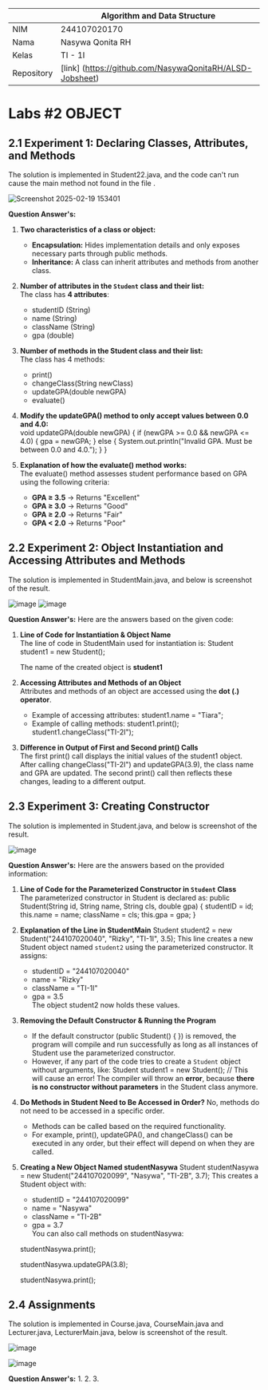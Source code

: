 |  | Algorithm and Data Structure |
|--|--|
| NIM |  244107020170|
| Nama |  Nasywa Qonita RH |
| Kelas | TI - 1I |
| Repository | [link] (https://github.com/NasywaQonitaRH/ALSD-Jobsheet) |

# Labs #2 OBJECT

## 2.1 Experiment 1: Declaring Classes, Attributes, and Methods
The solution is implemented in Student22.java, and the code can't run cause the main method not found in the file .

![Screenshot 2025-02-19 153401](https://github.com/user-attachments/assets/5d01d0de-fc84-46e2-9570-7b79a0ea710c)

**Question Answer's:**  
1. **Two characteristics of a class or object:**  
   - **Encapsulation:** Hides implementation details and only exposes necessary parts through public methods.  
   - **Inheritance:** A class can inherit attributes and methods from another class.  
2. **Number of attributes in the `Student` class and their list:**  
   The class has **4 attributes**:  
   - studentID (String)  
   - name (String)  
   - className (String)  
   - gpa (double)  
3. **Number of methods in the Student class and their list:**  
   The class has 4 methods:  
   - print() 
   - changeClass(String newClass)
   - updateGPA(double newGPA)
   - evaluate()  
4. **Modify the updateGPA() method to only accept values between 0.0 and 4.0:**  
   void updateGPA(double newGPA) {
       if (newGPA >= 0.0 && newGPA <= 4.0) {
           gpa = newGPA;
       } else {
           System.out.println("Invalid GPA. Must be between 0.0 and 4.0.");
       }
   }
   
5. **Explanation of how the evaluate() method works:**  
   The evaluate() method assesses student performance based on GPA using the following criteria:  
   - **GPA ≥ 3.5** → Returns "Excellent"
   - **GPA ≥ 3.0** → Returns "Good" 
   - **GPA ≥ 2.0** → Returns "Fair"  
   - **GPA < 2.0** → Returns "Poor" 


## 2.2 Experiment 2: Object Instantiation and Accessing Attributes and Methods
The solution is implemented in StudentMain.java, and below is screenshot of the result.

![image](https://github.com/user-attachments/assets/d8b25a68-0b35-4931-867b-ea43f4e59b78)
![image](https://github.com/user-attachments/assets/079e2c68-9441-4f17-967b-1b5c837b0130)

**Question Answer's:** 
Here are the answers based on the given code:

1. **Line of Code for Instantiation & Object Name**  
   The line of code in StudentMain used for instantiation is:
   Student student1 = new Student();
   
   The name of the created object is **student1**
2. **Accessing Attributes and Methods of an Object**  
   Attributes and methods of an object are accessed using the **dot (.) operator**.  
   - Example of accessing attributes:
     student1.name = "Tiara";
   - Example of calling methods:
     student1.print();
     student1.changeClass("TI-2I");
3. **Difference in Output of First and Second print() Calls**  
   The first print() call displays the initial values of the student1 object. After calling changeClass("TI-2I") and updateGPA(3.9), the class name and GPA are updated. The second print() call then reflects these changes, leading to a different output.

## 2.3 Experiment 3: Creating Constructor
The solution is implemented in Student.java, and below is screenshot of the result.

![image](https://github.com/user-attachments/assets/ded27cb0-1195-4d82-93bf-a97f097776c6)

**Question Answer's:** 
Here are the answers based on the provided information:

1. **Line of Code for the Parameterized Constructor in `Student` Class**  
   The parameterized constructor in Student is declared as:
   public Student(String id, String name, String cls, double gpa) {
       studentID = id;
       this.name = name;
       className = cls;
       this.gpa = gpa;
   }
2. **Explanation of the Line in StudentMain**
   Student student2 = new Student("244107020040", "Rizky", "TI-1I", 3.5);
   This line creates a new Student object named `student2` using the parameterized constructor. It assigns:
   - studentID = "244107020040"
   - name = "Rizky"
   - className = "TI-1I"
   - gpa = 3.5  
   The object student2 now holds these values.
3. **Removing the Default Constructor & Running the Program**
   - If the default constructor (public Student() { }) is removed, the program will compile and run successfully as long as all instances of Student use the parameterized constructor.
   - However, if any part of the code tries to create a `Student` object without arguments, like:
     Student student1 = new Student(); // This will cause an error!
     The compiler will throw an **error**, because **there is no constructor without parameters** in the Student class anymore.
4. **Do Methods in Student Need to Be Accessed in Order?**
   No, methods do not need to be accessed in a specific order.  
   - Methods can be called based on the required functionality.
   - For example, print(), updateGPA(), and changeClass() can be executed in any order, but their effect will depend on when they are called.
5. **Creating a New Object Named studentNasywa**
   Student studentNasywa = new Student("244107020099", "Nasywa", "TI-2B", 3.7); 
   This creates a Student object with:
   - studentID = "244107020099"
   - name = "Nasywa"
   - className = "TI-2B"
   - gpa = 3.7  
   You can also call methods on studentNasywa:
   
   studentNasywa.print();

   studentNasywa.updateGPA(3.8);

   studentNasywa.print();
  
## 2.4 Assignments
The solution is implemented in Course.java, CourseMain.java and Lecturer.java, LecturerMain.java, below is screenshot of the result.

![image](https://github.com/user-attachments/assets/1dcc4a09-0181-4002-a4d7-294da29d3ecd)

![image](https://github.com/user-attachments/assets/e83948f9-8f65-422e-aa4e-d9aaee686f94)


**Question Answer's:** 
1. 
2. 
3. 
